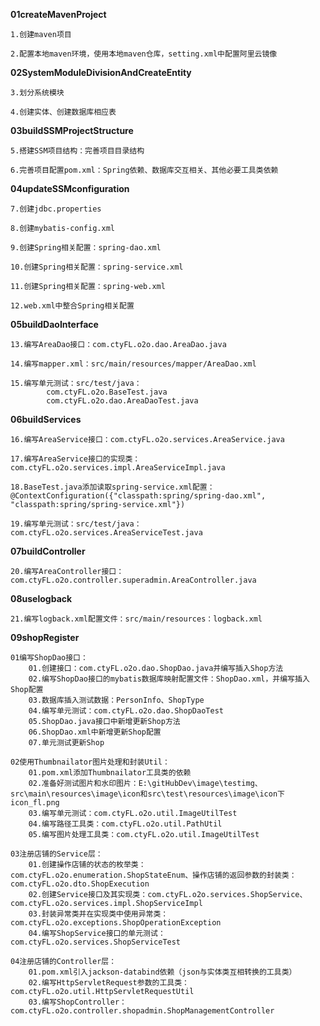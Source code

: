 **01createMavenProject**

	1.创建maven项目

	2.配置本地maven环境，使用本地maven仓库，setting.xml中配置阿里云镜像


**02SystemModuleDivisionAndCreateEntity**

	3.划分系统模块
	
	4.创建实体、创建数据库相应表


**03buildSSMProjectStructure**

	5.搭建SSM项目结构：完善项目目录结构
	
	6.完善项目配置pom.xml：Spring依赖、数据库交互相关、其他必要工具类依赖
	
  
**04updateSSMconfiguration**

	7.创建jdbc.properties
	
	8.创建mybatis-config.xml
	
	9.创建Spring相关配置：spring-dao.xml
	
	10.创建Spring相关配置：spring-service.xml
	
	11.创建Spring相关配置：spring-web.xml
	
	12.web.xml中整合Spring相关配置
	
	
**05buildDaoInterface**

	13.编写AreaDao接口：com.ctyFL.o2o.dao.AreaDao.java
	
	14.编写mapper.xml：src/main/resources/mapper/AreaDao.xml
	
	15.编写单元测试：src/test/java：
			com.ctyFL.o2o.BaseTest.java
			com.ctyFL.o2o.dao.AreaDaoTest.java
			
			
**06buildServices**

	16.编写AreaService接口：com.ctyFL.o2o.services.AreaService.java
	
	17.编写AreaService接口的实现类：com.ctyFL.o2o.services.impl.AreaServiceImpl.java
	
	18.BaseTest.java添加读取spring-service.xml配置：@ContextConfiguration({"classpath:spring/spring-dao.xml", "classpath:spring/spring-service.xml"})
	
	19.编写单元测试：src/test/java：com.ctyFL.o2o.services.AreaServiceTest.java


**07buildController**

	20.编写AreaController接口：com.ctyFL.o2o.controller.superadmin.AreaController.java
	
	
**08uselogback**

	21.编写logback.xml配置文件：src/main/resources：logback.xml


**09shopRegister**

	01编写ShopDao接口：
		01.创建接口：com.ctyFL.o2o.dao.ShopDao.java并编写插入Shop方法
		02.编写ShopDao接口的mybatis数据库映射配置文件：ShopDao.xml，并编写插入Shop配置
		03.数据库插入测试数据：PersonInfo、ShopType
		04.编写单元测试：com.ctyFL.o2o.dao.ShopDaoTest
		05.ShopDao.java接口中新增更新Shop方法
		06.ShopDao.xml中新增更新Shop配置
		07.单元测试更新Shop

	02使用Thumbnailator图片处理和封装Util：
		01.pom.xml添加Thumbnailator工具类的依赖
		02.准备好测试图片和水印图片：E:\gitHubDev\image\testimg、src\main\resources\image\icon和src\test\resources\image\icon下icon_fl.png
		03.编写单元测试：com.ctyFL.o2o.util.ImageUtilTest
		04.编写路径工具类：com.ctyFL.o2o.util.PathUtil
		05.编写图片处理工具类：com.ctyFL.o2o.util.ImageUtilTest

	03注册店铺的Service层：
		01.创建操作店铺的状态的枚举类：com.ctyFL.o2o.enumeration.ShopStateEnum、操作店铺的返回参数的封装类：com.ctyFL.o2o.dto.ShopExecution
		02.创建Service接口及其实现类：com.ctyFL.o2o.services.ShopService、com.ctyFL.o2o.services.impl.ShopServiceImpl
		03.封装异常类并在实现类中使用异常类：com.ctyFL.o2o.exceptions.ShopOperationException
		04.编写ShopService接口的单元测试：com.ctyFL.o2o.services.ShopServiceTest

	04注册店铺的Controller层：
		01.pom.xml引入jackson-databind依赖（json与实体类互相转换的工具类）
		02.编写HttpServletRequest参数的工具类：com.ctyFL.o2o.util.HttpServletRequestUtil
		03.编写ShopController：com.ctyFL.o2o.controller.shopadmin.ShopManagementController
